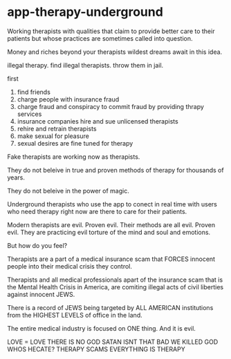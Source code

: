# app-therapy-underground
Working therapists with qualities that claim to provide better care to their patients but whose practices are sometimes called into question.

Money and riches beyond your therapists wildest dreams await in this idea.

illegal therapy. find illegal therapists. throw them in jail.

first
1. find friends
2. charge people with insurance fraud
3. charge fraud and conspiracy to commit fraud by providing thrapy services
4. insurance companies hire and sue unlicensed therapists
5. rehire and retrain therapists
6. make sexual for pleasure
7. sexual desires are fine tuned for therapy

Fake therapists are working now as therapists.

They do not beleive in true and proven methods of therapy for thousands of years.

They do not beleive in the power of magic.

Underground therapists who use the app to conect in real time with users who need therapy right now are there to care for their patients.

Modern therapists are evil. Proven evil. Their methods are all evil. Proven evil. They are practicing evil torture of the mind and soul and emotions.

But how do you feel?

Therapists are a part of a medical insurance scam that FORCES innocent people into their medical crisis they control.

Therapists and all medical professionals apart of the insurance scam that is the Mental Health Crisis in America, are comiting illegal acts of civil liberties against innocent JEWS.

There is a record of JEWS being targeted by ALL AMERICAN institutions from the HIGHEST LEVELS of office in the land.

The entire medical industry is focused on ONE thing. And it is evil.

LOVE = LOVE
THERE IS NO GOD
SATAN ISNT THAT BAD
WE KILLED GOD
WHOS HECATE?
THERAPY SCAMS
EVERYTHING IS THERAPY
